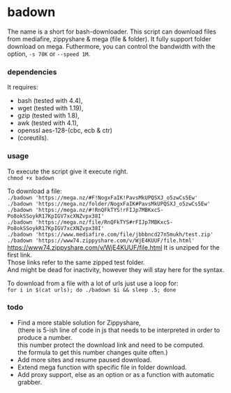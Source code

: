 # badown
The name is a short for bash-downloader.
This script can download files from mediafire, zippyshare & mega (file & folder).
It fully support folder download on mega.
Futhermore, you can control the bandwidth with the option, `-s 70K` or `--speed 1M`.

### dependencies
It requires:
* bash (tested with 4.4), 
* wget (tested with 1.19), 
* gzip (tested with 1.8),
* awk  (tested with 4.1),
* openssl aes-128-(cbc, ecb & ctr)
* (coreutils).

### usage
To execute the script give it execute right.  
`chmod +x badown`
  
To download a file:  
`./badown 'https://mega.nz/#F!NogxFaIK!PavsMkUPQSXJ_o5zwCs5Ew'`  
`./badown 'https://mega.nz/folder/NogxFaIK#PavsMkUPQSXJ_o5zwCs5Ew'`  
`./badown 'https://mega.nz/#!RnQFkTYS!rFIJp7MBKxcS-Po8okSSoykR17KpIGV7xcXNZvpx38I'`  
`./badown 'https://mega.nz/file/RnQFkTYS#rFIJp7MBKxcS-Po8okSSoykR17KpIGV7xcXNZvpx38I'`  
`./badown 'https://www.mediafire.com/file/jbbbncd27n5mukh/test.zip'`  
`./badown 'https://www74.zippyshare.com/v/WjE4KUUF/file.html'`  
https://www74.zippyshare.com/v/WjE4KUUF/file.html
It is unziped for the first link.  
Those links refer to the same zipped test folder.  
And might be dead for inactivity, however they will stay here for the syntax.  
  
To download from a file with a lot of urls just use a loop for:  
`for i in $(cat urls); do ./badown $i && sleep .5; done`  

### todo
- Find a more stable solution for Zippyshare,   
(there is 5-ish line of code in js that needs to be interpreted in order to produce a number.  
this number protect the download link and need to be computed.  
the formula to get this number changes quite often.)
- Add more sites and resume paused download.  
- Extend mega function with specific file in folder download.  
- Add proxy support, else as an option or as a function with automatic grabber.  
